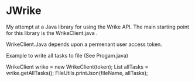 # JWrike
My attempt at a Java library for using the Wrike API. The main starting point for this library is the WrikeClient.java .

WrikeClient.Java depends upon a permenant user access token. 

Example to write all tasks to file (See Progam.java)

WrikeClient wrike = new WrikeClient(token);
List<Task> allTasks = wrike.getAllTasks();
FileUtils.printJson(fileName, allTasks);
